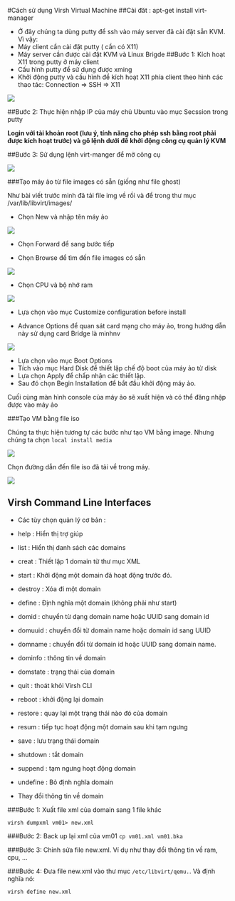 #Cách sử dụng Virsh Virtual Machine##Cài đăt : apt-get install virt-manager- Ở đây chúng ta dùng putty để ssh vào máy server đã cài đặt sẵn KVM. Vì vậy:  - Máy client cần cài đặt putty ( cần có X11)  - Máy server cần được cài đặt KVM  và Linux Brigde##Bước 1: Kích hoạt X11 trong putty ở máy client- Cấu hình putty để sử dụng được xming- Khởi động putty và cấu hình để kích hoạt X11 phía client theo hình các thao tác: Connection => SSH => X11<img src="http://i.imgur.com/cN29L7z.png">##Bước 2: Thực hiện nhập IP của máy chủ Ubuntu vào mục Secssion trong putty **Login với tài khoản root (lưu ý, tính năng cho phép ssh bằng root phải được kích hoạt trước) và gõ lệnh dưới để khởi động công cụ quản lý KVM**##Bước 3: Sử dụng lệnh virt-manger để mở công cụ <img src="http://i.imgur.com/k2y7c7R.png">###Tạo máy ảo từ file images có sẵn (giống như file ghost)Như bài viết trước minh đã tải file img về rồi và để trong thư mục /var/lib/libvirt/images/- Chọn New và nhập tên máy ảo <img src="http://i.imgur.com/D9QpmKH.png">- Chọn Forward để sang bước tiếp- Chọn Browse để tìm đến file images có sẵn<img src ="http://i.imgur.com/3CgACf4.png">- Chọn CPU và bộ nhớ ram<img src="http://i.imgur.com/hVhEQzd.png">- Lựa chọn vào mục Customize configuration before install - Advance Options để quan sát card mạng cho máy ảo, trong hướng dẫn này sử dụng card Bridge là minhnv<img src="http://i.imgur.com/Fqbpt9m.png">- Lựa chọn vào mục Boot Options- Tích vào mục Hard Disk để thiết lập chế độ boot của máy ảo từ disk- Lựa chọn Apply để chấp nhận các thiết lập.- Sau đó chọn Begin Installation để bắt đầu khởi động máy ảo.Cuối cùng màn hình console của máy ảo sẽ xuất hiện và có thể đăng nhập được vào máy ảo###Tạo VM bằng file isoChúng ta thực hiện tương tự các bước như tạo VM bằng image. Nhưng chúng ta chọn ``local install media``<img src="http://i.imgur.com/vtjEHCN.png">Chọn đường dẫn đến file iso đã tải về trong máy.<img src="http://i.imgur.com/st7I2Ms.png">## Virsh Command Line Interfaces- Các tùy chọn quản lý cơ bản : - help : Hiển thị trợ giúp - list : Hiển thị danh sách các domains - creat : Thiết lập 1 domain từ thư mục XML - start : Khởi động một domain đã hoạt động trước đó. - destroy : Xóa đi một domain - define : Định nghĩa một domain (không phải như start) - domid : chuyển từ dạng domain name hoặc UUID sang domain id - domuuid : chuyển đổi từ domain name hoặc domain id sang UUID - domname : chuyển đổi từ domain id hoặc UUID sang domain name. - dominfo : thông tin về domain - domstate : trạng thái của domain - quit : thoát khỏi Virsh CLI - reboot : khởi động lại domain - restore : quay lại một trạng thái nào đó của domain - resum : tiếp tục hoạt động một domain sau khi tạm ngưng - save : lưu trạng thái domain - shutdown : tắt domain - suppend : tạm ngưng hoạt động domain - undefine : Bỏ định nghĩa domain - Thay đổi thông tin về domain###Bước 1: Xuất file xml của domain sang 1 file khác  ``virsh dumpxml vm01> new.xml``###Bước 2: Back up lại xml của vm01``cp vm01.xml vm01.bka``###Bước 3: Chỉnh sửa file new.xml. Ví dụ như thay đổi thông tin về ram, cpu, ...###Bước 4: Đưa file new.xml vào thư mục ``/etc/libvirt/qemu.``. Và định nghĩa nó: ``virsh define new.xml``